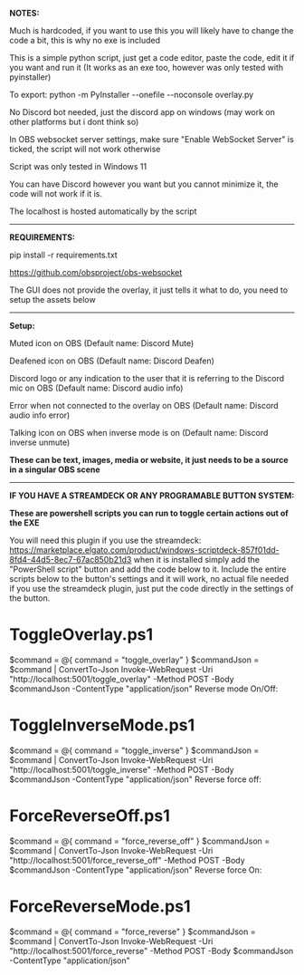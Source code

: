**NOTES:**

Much is hardcoded, if you want to use this you will likely have to change the code a bit, this is why no exe is included

This is a simple python script, just get a code editor, paste the code, edit it if you want and run it (It works as an exe too, however was only tested with pyinstaller)

To export: python -m PyInstaller --onefile --noconsole overlay.py

No Discord bot needed, just the discord app on windows (may work on other platforms but i dont think so)

In OBS websocket server settings, make sure "Enable WebSocket Server" is ticked, the script will not work otherwise

Script was only tested in Windows 11

You can have Discord however you want but you cannot minimize it, the code will not work if it is.

The localhost is hosted automatically by the script

-------------

**REQUIREMENTS:**

pip install -r requirements.txt

https://github.com/obsproject/obs-websocket

The GUI does not provide the overlay, it just tells it what to do, you need to setup the assets below

------------------------
**Setup:**

Muted icon on OBS (Default name: Discord Mute)

Deafened icon on OBS (Default name: Discord Deafen)

Discord logo or any indication to the user that it is referring to the Discord mic on OBS (Default name: Discord audio info)

Error when not connected to the overlay on OBS (Default name: Discord audio info error)

Talking icon on OBS when inverse mode is on (Default name: Discord inverse unmute)

**These can be text, images, media or website, it just needs to be a source in a singular OBS scene**

------------------------

**IF YOU HAVE A STREAMDECK OR ANY PROGRAMABLE BUTTON SYSTEM:**

**These are powershell scripts you can run to toggle certain actions out of the EXE**

You will need this plugin if you use the streamdeck: https://marketplace.elgato.com/product/windows-scriptdeck-857f01dd-8fd4-44d5-8ec7-67ac850b21d3 when it is installed simply add the "PowerShell script" button and add the code below to it. Include the entire scripts below to the button's settings and it will work, no actual file needed if you use the streamdeck plugin, just put the code directly in the settings of the button.

# ToggleOverlay.ps1
$command = @{
    command = "toggle_overlay"
}
$commandJson = $command | ConvertTo-Json
Invoke-WebRequest -Uri "http://localhost:5001/toggle_overlay" -Method POST -Body $commandJson -ContentType "application/json"
Reverse mode On/Off:
# ToggleInverseMode.ps1
$command = @{
    command = "toggle_inverse"
}
$commandJson = $command | ConvertTo-Json
Invoke-WebRequest -Uri "http://localhost:5001/toggle_inverse" -Method POST -Body $commandJson -ContentType "application/json"
Reverse force off:
# ForceReverseOff.ps1
$command = @{
    command = "force_reverse_off"
}
$commandJson = $command | ConvertTo-Json
Invoke-WebRequest -Uri "http://localhost:5001/force_reverse_off" -Method POST -Body $commandJson -ContentType "application/json"
Reverse force On:
# ForceReverseMode.ps1
$command = @{
    command = "force_reverse"
}
$commandJson = $command | ConvertTo-Json
Invoke-WebRequest -Uri "http://localhost:5001/force_reverse" -Method POST -Body $commandJson -ContentType "application/json"
